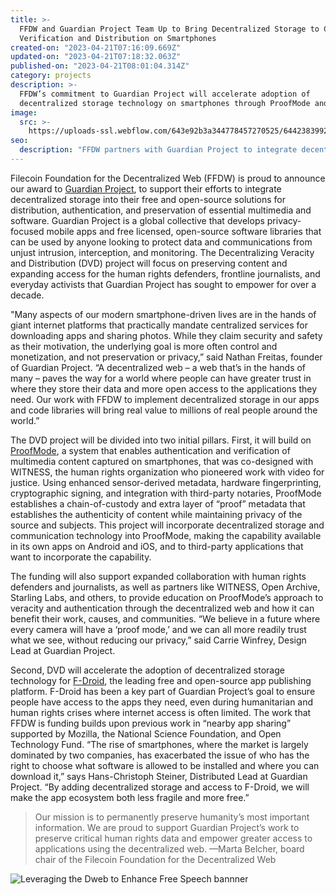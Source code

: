 ```yaml
---
title: >-
  FFDW and Guardian Project Team Up to Bring Decentralized Storage to Content
  Verification and Distribution on Smartphones
created-on: "2023-04-21T07:16:09.669Z"
updated-on: "2023-04-21T07:18:32.063Z"
published-on: "2023-04-21T08:01:04.314Z"
category: projects
description: >-
  FFDW’s commitment to Guardian Project will accelerate adoption of
  decentralized storage technology on smartphones through ProofMode and F-Droid
image:
  src: >-
    https://uploads-ssl.webflow.com/643e92b3a344778457270525/64423839922f06c7b3150fdd_guardian-project.png
seo:
  description: "FFDW partners with Guardian Project to integrate decentralized storage into ProofMode and F-Droid, enhancing content verification and app distribution on smartphones."
---
```


Filecoin Foundation for the Decentralized Web (FFDW) is proud to announce our award to [Guardian Project](https://guardianproject.info/), to support their efforts to integrate decentralized storage into their free and open-source solutions for distribution, authentication, and preservation of essential multimedia and software. Guardian Project is a global collective that develops privacy-focused mobile apps and free licensed, open-source software libraries that can be used by anyone looking to protect data and communications from unjust intrusion, interception, and monitoring. The Decentralizing Veracity and Distribution (DVD) project will focus on preserving content and expanding access for the human rights defenders, frontline journalists, and everyday activists that Guardian Project has sought to empower for over a decade.

"Many aspects of our modern smartphone-driven lives are in the hands of giant internet platforms that practically mandate centralized services for downloading apps and sharing photos. While they claim security and safety as their motivation, the underlying goal is more often control and monetization, and not preservation or privacy,” said Nathan Freitas, founder of Guardian Project. “A decentralized web – a web that’s in the hands of many – paves the way for a world where people can have greater trust in where they store their data and more open access to the applications they need. Our work with FFDW to implement decentralized storage in our apps and code libraries will bring real value to millions of real people around the world.”

The DVD project will be divided into two initial pillars. First, it will build on [ProofMode](https://guardianproject.info/apps/org.witness.proofmode/), a system that enables authentication and verification of multimedia content captured on smartphones, that was co-designed with WITNESS, the human rights organization who pioneered work with video for justice. Using enhanced sensor-derived metadata, hardware fingerprinting, cryptographic signing, and integration with third-party notaries, ProofMode establishes a chain-of-custody and extra layer of “proof” metadata that establishes the authenticity of content while maintaining privacy of the source and subjects. This project will incorporate decentralized storage and communication technology into ProofMode, making the capability available in its own apps on Android and iOS, and to third-party applications that want to incorporate the capability.

The funding will also support expanded collaboration with human rights defenders and journalists, as well as partners like WITNESS, Open Archive, Starling Labs, and others, to provide education on ProofMode’s approach to veracity and authentication through the decentralized web and how it can benefit their work, causes, and communities. “We believe in a future where every camera will have a ‘proof mode,’ and we can all more readily trust what we see, without reducing our privacy,” said Carrie Winfrey, Design Lead at Guardian Project.

Second, DVD will accelerate the adoption of decentralized storage technology for [F-Droid](https://www.f-droid.org/), the leading free and open-source app publishing platform. F-Droid has been a key part of Guardian Project’s goal to ensure people have access to the apps they need, even during humanitarian and human rights crises where internet access is often limited. The work that FFDW is funding builds upon previous work in “nearby app sharing” supported by Mozilla, the National Science Foundation, and Open Technology Fund. “The rise of smartphones, where the market is largely dominated by two companies, has exacerbated the issue of who has the right to choose what software is allowed to be installed and where you can download it,” says Hans-Christoph Steiner, Distributed Lead at Guardian Project. “By adding decentralized storage and access to F-Droid, we will make the app ecosystem both less fragile and more free.”

> Our mission is to permanently preserve humanity’s most important information. We are proud to support Guardian Project’s work to preserve critical human rights data and empower greater access to applications using the decentralized web. —Marta Belcher, board chair of the Filecoin Foundation for the Decentralized Web

![Leveraging the Dweb to Enhance Free Speech bannner](https://uploads-ssl.webflow.com/643e92b3a344778457270525/643e98cc21e567cc30009768_guardian-project-announcement.png)
